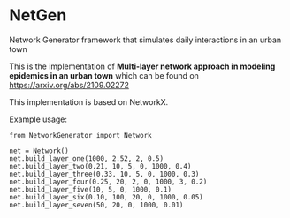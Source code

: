 # NetGen
Network Generator framework that simulates daily interactions in an urban town

This is the implementation of **Multi-layer network approach in modeling epidemics in an urban town** which can be found on https://arxiv.org/abs/2109.02272

This implementation is based on NetworkX.

Example usage:

    from NetworkGenerator import Network

    net = Network()
    net.build_layer_one(1000, 2.52, 2, 0.5)
    net.build_layer_two(0.21, 10, 5, 0, 1000, 0.4)
    net.build_layer_three(0.33, 10, 5, 0, 1000, 0.3)
    net.build_layer_four(0.25, 20, 2, 0, 1000, 3, 0.2)
    net.build_layer_five(10, 5, 0, 1000, 0.1)
    net.build_layer_six(0.10, 100, 20, 0, 1000, 0.05)
    net.build_layer_seven(50, 20, 0, 1000, 0.01)
